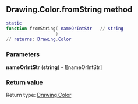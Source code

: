 ## Drawing.Color.fromString method


```lua
static
function fromString( nameOrIntStr   // string
                   )
// returns: Drawing.Color
```


### Parameters

**nameOrIntStr** (**string**) - ![nameOrIntStr]

### Return value

Return type: [Drawing.Color](../../Drawing/Color.md)

